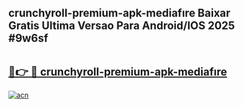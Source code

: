 ## crunchyroll-premium-apk-mediafıre Baixar Gratis Ultima Versao Para Android/IOS 2025 #9w6sf

# <h2><a href="https://ainizakaria.my?title=crunchyroll-premium-apk-mediafıre&ref=20M">🔗👉 🔴 crunchyroll-premium-apk-mediafıre</a></h2>

[![acn](https://github.com/user-attachments/assets/0f9c940e-d8b0-45ae-aac7-cd30a18b3e1c)](https://ainizakaria.my?title=crunchyroll-premium-apk-mediafıre&ref=20M)

